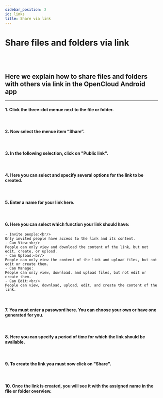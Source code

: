 ```yaml
---
sidebar_position: 2
id: links
title: Share via link
---
```


# Share files and folders via link
<br/><br/>

## Here we explain how to share files and folders with others via link in the OpenCloud Android app

---

#### 1. Click the three-dot menue next to the file or folder.
<!-- <img src={require("../img/shares/links/three-dot-menue.png").default} alt="three-dot menue" height="400"/> -->
<br/>

#### 2. Now select the menue item “Share”.
<!-- <img src={require("../img/shares/links/sharing-button.png").default} alt="share" height="400"/> -->
<br/>

#### 3. In the following selection, click on "Public link".
<!-- <img src={require("../img/shares/links/create-link-button.png").default} alt="Create link" height="400"/> -->
<br/>

#### 4. Here you can select and specify several options for the link to be created.
<!-- <img src={require("../img/shares/links/create-link-options.png").default} alt="Overview link menue" height="400"/> -->
<br/>

#### 5. Enter a name for your link here.
<!-- <img src={require("../img/shares/links/link-name.png").default} alt="Linkname" height="400"/> -->
<br/>

#### 6. Here you can select which function your link should have:<br/>
<!-- <img src={require("../img/shares/links/sharing-options.png").default} alt="Share options" height="400"/> -->

    - Invite people:<br/>
    Only invited people have access to the link and its content.
    - Can View:<br/>
    People can only view and download the content of the link, but not edit, create, or upload.
    - Can Upload:<br/>
    People can only view the content of the link and upload files, but not edit or create them.
    - Can Manage:
    People can only view, download, and upload files, but not edit or create them.
    - Can Edit:<br/>
    People can view, download, upload, edit, and create the content of the link.
<br/>

#### 7. You must enter a password here. You can choose your own or have one generated for you.
<!-- <img src={require("../img/shares/links/password.png").default} alt="Password" height="400"/> -->
<br/>

#### 8. Here you can specify a period of time for which the link should be available.
<!-- <img src={require("../img/shares/links/expiration-date.png").default} alt="Link expiration date" height="400"/> -->
<br/>

#### 9. To create the link you must now click on "Share".
<!-- <img src={require("../img/shares/links/share-button.png").default} alt="Share" height="400"/> -->
<br/>

#### 10. Once the link is created, you will see it with the assigned name in the file or folder overview.
<!-- <img src={require("../img/shares/links/created-link.png").default} alt="created link" height="400"/> -->